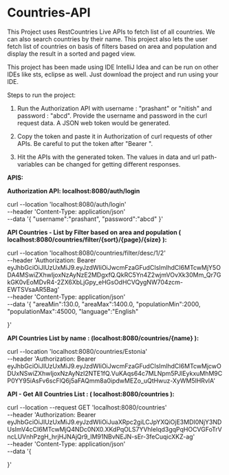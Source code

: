 # Countries-API
This Project uses RestCountries Live APIs to fetch list of all countries. We can also search countries by their name. This project also lets the user fetch list of countries on basis of filters based on area and population and display the result in a sorted and paged view.


This project has been made using IDE IntelliJ Idea and can be run on other IDEs like sts, eclipse as well. Just download the project and run using your IDE.

Steps to run the project:

1) Run the Authorization API with username : "prashant" or "nitish" and password : "abcd". Provide the username and password in the curl request data. A JSON web token would be generated. 

2) Copy the token and paste it in Authorization of curl requests of other APIs. Be careful to put the token after "Bearer ".

3) Hit the APIs with the generated token. The values in data and url path-variables can be changed for getting different responses. 


**APIS:**


**Authorization API: localhost:8080/auth/login**

curl --location 'localhost:8080/auth/login' \
--header 'Content-Type: application/json' \
--data '{
    "username":"prashant",
    "password":"abcd"
}'



**API Countries - List by Filter based on area and population ( localhost:8080/countries/filter/{sort}/{page}/{size}  ):**

curl --location 'localhost:8080/countries/filter/desc/1/2' \
--header 'Authorization: Bearer eyJhbGciOiJIUzUxMiJ9.eyJzdWIiOiJwcmFzaGFudCIsImlhdCI6MTcwMjY5ODA4MSwiZXhwIjoxNzAyNzE2MDgxfQ.QkRC5Yn4Z2wjmVOvXk30Mm_Qr7GkGK0vEoMDvR4-2ZX6XbLjGpy_eHGsOdHCVQygNW704zcm-EWTSVsaAR5Bag' \
--header 'Content-Type: application/json' \
--data '{
    "areaMin":130.0,
    "areaMax":1400.0,
    "populationMin":2000,
    "populationMax":45000,
    "language":"English"
    
}'




**API Countries List by name :  (localhost:8080/countries/{name}  ):**

curl --location 'localhost:8080/countries/Estonia' \
--header 'Authorization: Bearer eyJhbGciOiJIUzUxMiJ9.eyJzdWIiOiJwcmFzaGFudCIsImlhdCI6MTcwMjcwODUxNSwiZXhwIjoxNzAyNzI2NTE1fQ.VuKAqs64c7MLNpm5PJlEykxuMhM9CP0YY95iAsFv6scFlQ6j5aFAQmm8a0ipdwMEZo_uQtHwuz-XyWM5lHRvlA'



**API - Get All Countries List : ( localhost:8080/countries  ):**

curl --location --request GET 'localhost:8080/countries' \
--header 'Authorization: Bearer eyJhbGciOiJIUzUxMiJ9.eyJzdWIiOiJuaXRpc2giLCJpYXQiOjE3MDI0NjY3NDUsImV4cCI6MTcwMjQ4NDc0NX0.XKdPqOLS7YVhIelqd3gqPqHOCVGFoTrVncLUVnhPzgH_hrjHJNAjQr9_IM91NBvNEJN-sEr-3feCuqicXKZ-ag' \
--header 'Content-Type: application/json' \
--data '{
    
}'






